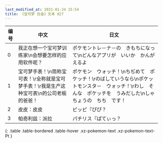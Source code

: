 ```yaml
---
last_modified_at: 2021-01-24 15:54
title: 《宝可梦 白金》文本 027
---
```

| 编号 | 中文 | 日文 |
| ---- | ---- | ---- |
| 0 | 我正在想一个宝可梦训练家\n会想要怎样的应用软件呢？ | ポケモントレ－ナ－の　きもちになって\nどんなアプリが　いいか　かんがえるよ |
| 1 | 宝可梦手表！\n简称宝可表！\r全称就是宝可梦手表！\r我是生产这种宝可表\n的公司老板的爸爸！ | ポケモン　ウォッチ！\nちぢめて　ポケッチ！\rのばしていうなら\nポケットモンスタ－　ウォッチ！\rわし　そんな　ポケッチを　うみだした\nしゃちょうの　ちち　です！ |
| 2 | 皮皮：皮皮 | ピッピ『ぴぴ？ |
| 3 | 帕奇利兹：派拉 | パチリス『ぱてぃっ？ |
{: .table .table-bordered .table-hover .xz-pokemon-text .xz-pokemon-text-Pt }